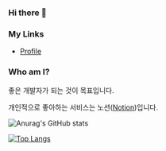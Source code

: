 ### Hi there 👋

### My Links
- [Profile](https://gorgeous-henley-86a.notion.site/Kangmin-An-_-The-Trouble-Shooter-13481f178915407882e54aa7d29943a3)

### Who am I?
좋은 개발자가 되는 것이 목표입니다.

개인적으로 좋아하는 서비스는 노션([Notion](https://www.notion.so/ko/product?utm_source=google&utm_campaign=10805039169&utm_medium=104440699817&utm_content=455555244419&utm_term=%EB%85%B8%EC%85%98&targetid=kwd-827502875973&gclid=Cj0KCQjwp86EBhD7ARIsAFkgakgw_PX91PTTNnKLksXes1piG1he48BckrqsgKsfesUGj93YW3CYy9caAs_dEALw_wcB))입니다.


![Anurag's GitHub stats](https://github-readme-stats.vercel.app/api?username=dorakang612&theme=vue-dark&show_icons=true)

[![Top Langs](https://github-readme-stats.vercel.app/api/top-langs/?username=anuraghazra)](https://github.com/anuraghazra/github-readme-stats)



<!--
**dorakang612/dorakang612** is a ✨ _special_ ✨ repository because its `README.md` (this file) appears on your GitHub profile.

Here are some ideas to get you started:

- 🔭 I’m currently working on ...
- 🌱 I’m currently learning ...
- 👯 I’m looking to collaborate on ...
- 🤔 I’m looking for help with ...
- 💬 Ask me about ...
- 📫 How to reach me: ...
- 😄 Pronouns: ...
- ⚡ Fun fact: ...
-->
